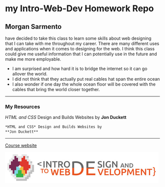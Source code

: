 # my Intro-Web-Dev Homework Repo
## Morgan Sarmento

<p>have decided to take this class to learn some skills about web designing that I can take with me throughout my career. There are many different uses and applications when it comes to designing for the web. I think this class could give me useful information that I can potentially use in the future and make me more employable.</p>

+ I am surprised and how hard it is to bridge the internet so it can go allover the world.
+ I did not think that they actually put real cables hat span the entire ocean
+ I also wonder if one day the whole ocean floor will be covered with the cables that bring the world closer together.
--------------------------
### My Resources
*HTML and CSS* Design and Builds Websites by
**Jon Duckett**
```
*HTML and CSS* Design and Builds Websites by
**Jon Duckett**
```
--------------------------
[Course website](https://media-ed-online.github.io/intro-web-dev)

![Course Banner](https://raw.githubusercontent.com/JustineEvansUM/course-design-misc/master/intro-web-dev/site-banner.jpg)
